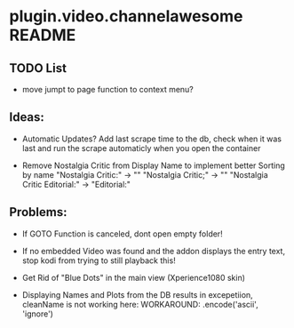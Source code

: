 # plugin.video.channelawesome README

## TODO List

- move jumpt to page function to context menu?



## Ideas:

- Automatic Updates?
    Add last scrape time to the db, check when it was last and run the scrape automaticly when you open the container

- Remove Nostalgia Critic from Display Name to implement better Sorting by name
    "Nostalgia Critic:" -> ""
    "Nostalgia Critic;" -> ""
    "Nostalgia Critic Editorial:" -> "Editorial:"

## Problems:

- If GOTO Function is canceled, dont open empty folder!
- If no embedded Video was found and the addon displays the entry text, stop kodi from trying to still playback this!

- Get Rid of "Blue Dots" in the main view (Xperience1080 skin)
- Displaying Names and Plots from the DB results in excepetiion, cleanName is not working here:
    WORKAROUND: .encode('ascii', 'ignore')